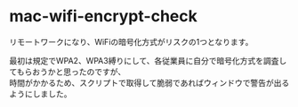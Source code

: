 # mac-wifi-encrypt-check
リモートワークになり、WiFiの暗号化方式がリスクの1つとなります。

最初は規定でWPA2、WPA3縛りにして、各従業員に自分で暗号化方式を調査してもらおうかと思ったのですが、<br>
時間がかかるため、スクリプトで取得して脆弱であればウィンドウで警告が出るようにしました。<br>

